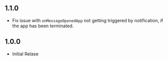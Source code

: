 ## 1.1.0

- Fix issue with `onMessageOpenedApp` not getting triggered by notification, if the app has been terminated.

## 1.0.0

- Initial Relase
